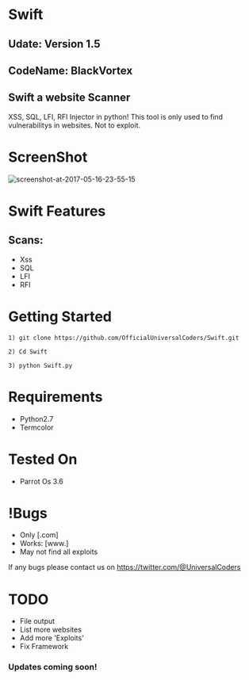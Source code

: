 # Swift

Udate: Version 1.5
----------
CodeName: BlackVortex
----------
## Swift a website Scanner

XSS, SQL, LFI, RFI Injector in python! This tool is only used to find vulnerabilitys in websites. Not to exploit.

# ScreenShot
![screenshot-at-2017-05-16-23-55-15](https://cloud.githubusercontent.com/assets/28690112/26138387/b1d46938-3a7d-11e7-9c5f-378e60c261a6.png)

# Swift Features

## Scans:
* Xss
* SQL
* LFI
* RFI

# Getting Started
```
1) git clone https://github.com/OfficialUniversalCoders/Swift.git
```
```
2) Cd Swift
```
```
3) python Swift.py
```
# Requirements

* Python2.7
* Termcolor

# Tested On

* Parrot Os 3.6

# !Bugs

* Only [.com]
* Works: [www.]  
* May not find all exploits

If any bugs please contact us on https://twitter.com/@UniversalCoders

# TODO

* File output
* List more websites
* Add more 'Exploits'
* Fix Framework


### Updates coming soon!
